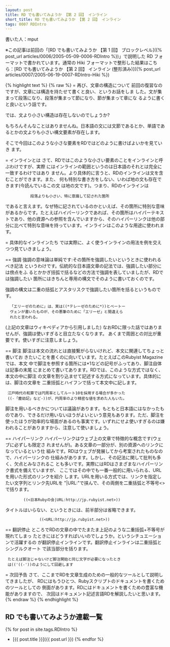 ```yaml
---
layout: post
title: RD でも書いてみようか 【第 2 回】 インライン
short_title: RD でも書いてみようか 【第 2 回】 インライン
tags: 0007 RDIntro
---
```



書いた人：mput

※この記事は前回の「[RD でも書いてみようか 【第 1 回】 ブロックレベル]({% post_url articles/0006/2005-05-09-0006-RDIntro %})」で説明した RD フォーマットで書かれています。通常の Hiki フォーマットで整形した結果はこちら：[RD でも書いてみようか 【第 2 回】 インライン (整形済み)]({% post_url articles/0007/2005-06-19-0007-RDIntro-Hiki %})

{% highlight text %}
{% raw %}
= 再び、文章の構造について
前回の復習なのですが、文章には構造を持たせて書くと良い、というお話をしま
した。文が集まって段落になり、段落が集まって節になり、節が集まって章にな
るように書くと良いという話です。

では、文より小さい構造は存在しないのでしょうか?

もちろんそんなことはありませんね。日本語の文には文節であるとか、単語であ
るとかの文よりも小さい構文要素が存在します。

そこで今回はこのような小さな要素をRDではどのように書けばよいかを見ていき
ます。

= インラインとは
さて、RDではこのような小さい要素のことをインラインと呼ぶわけですが、実際
にはインラインの範囲というのは日本語のそれとは完全に一致するわけではあり
ません。より具体的に言うと、RDのインラインは文を含むことができます。また、
何も特別な書き方をしない、いわば地の文も存在できます(今読んでいるこの文
は地の文です)。つまり、RDのインラインは

               段落よりも小さい、特に意識して記された箇所

であると言えます。なぜ特に記されているのかといえば、その箇所に特別な意味
があるからです。たとえばハイパーリンクであれば、その箇所はハイパーテキス
トであり、他の資源への参照を含んでいますから、そのハイパーリンクは他の部
分に比べて特別な意味を持っています。インラインはこのような用途に使われま
す。

= 具体的なインラインたち
では実際に、よく使うインラインの用法を例を交えつつ見ていきましょう。

== 強調
強調の意味論は単純です:その箇所を強調したいというときに使われるべき記法
というわけです。伝統的な日本語文章の記法では、強調したい部分には傍点をふ
るとかかぎ括弧で括るなどの方法で強調を表していましたが、RDでは強調したい
箇所にはきちんと専用の構文でそのように書いておくのです。

強調の構文は二重の括弧とアスタリスクで強調したい箇所を括るというものです。

      「エリーゼのために」は、実は((*テレーゼのために*))とベートー
      ヴェンが書いたものが、その悪筆のために「エリーゼ」と間違えら
      れたと言われる。

(上記の文章はウィキペディアから引用しました)
なおRDに限った話ではありませんが、強調は使いすぎると目立たなくなります。
あくまで周囲との対比が重要です。使いすぎに注意しましょう。

== 脚注
脚注は本文の流れとは直接繋がらないけれど、本文に関連してちょっと書いてお
きたいことを書くのに向いています。たとえばこのRubyist Magazineでは、本文
中で脚注を参照する箇所には*1などの記号がふってあり、脚注自体は記事の末尾
にまとめて書いてあります。RDでは、このような方式ではなく、本文の中に脚注
の文章を割り込ませて記述する方式になっています。具体的には、脚注の文章を
二重括弧とハイフンで括って本文中に記します。

     江戸時代の和算では円周率としてルート10を採用する場合が多かった
     ((-「塵劫記」など-))が、円周率のより精密な値を求めた人もいた。

脚注を用いるべきかについては議論があります。もともと日本語にはなかったも
のであり、できるだけ用いないほうがよいという意見もあります。ただ、脚注を
使ったほうが効率的な場面があるのも事実です。いずれにせよ使いすぎるのは嫌
われることがありますから、注意して使いましょう。

== ハイパーリンク
ハイパーリンクはウェブ上の文章で特徴的な概念です(ウェブに必ずしも限定さ
れませんが)。ある文章の一部分が、別の資源へのリンクになっているという仕
組みです。RDはウェブが発展してから考案されたものなので、ハイパーリンクの
仕組みがあります。しかし、その記法に関して批判も多く、欠点とみなされるこ
とも多いです。実際にはRDはさまざまなハイパーリンク書式を備えていますが、
ここではその中でも一番一般的に用いられる、URLを用いた形式のリンクを紹介
します。URLを用いる方式では、リンクを指定したい文字列とリンク先URLを
"|URL:"で挟んで、その両側を二重括弧と不等号<>で括ります。

            ((<日本Rubyの会|URL:http://jp.rubyist.net>))

タイトルはいらない、というときには、前半部分は省略できます。

                   ((<URL:http://jp.rubyist.net>))

== 翻訳停止
ところでRDの文章の中でたまたま上記のような二重括弧+不等号が現れてしまっ
たときにはどうすればいいのでしょうか。というシチュエーションで活躍するの
が翻訳停止インラインです。翻訳停止インラインは二重括弧とシングルクオート
で該当部分を括ります。

     たとえば脚注じゃないけど脚注開始と同じ文字が必要になったとき
     は(('((-'))のようにして回避します

= 次回予告
さて、ここまでRDを文章生成のための一般的なツールとして説明してきましたが、
RDにはもうひとつ、Rubyスクリプトのドキュメントを書くためのツールとしての
側面があります。RDにはドキュメントを書くための豊富な機能がありますので、
次回はドキュメント記述言語RDを解説したいと思います。
{% endraw %}
{% endhighlight %}


## RD でも書いてみようか連載一覧

{% for post in site.tags.RDIntro %}
  - [{{ post.title }}]({{ post.url }})
{% endfor %}


